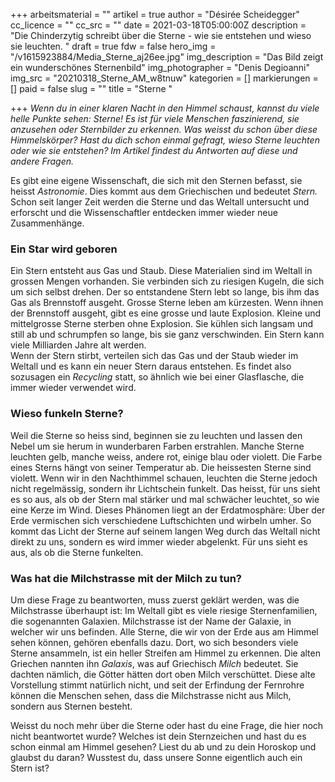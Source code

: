+++
arbeitsmaterial = ""
artikel = true
author = "Désirée Scheidegger"
cc_licence = ""
cc_src = ""
date = 2021-03-18T05:00:00Z
description = "Die Chinderzytig schreibt über die Sterne - wie sie entstehen und wieso sie leuchten.  "
draft = true
fdw = false
hero_img = "/v1615923884/Media_Sterne_aj26ee.jpg"
img_description = "Das Bild zeigt ein wunderschönes Sternenbild"
img_photographer = "Denis Degioanni"
img_src = "20210318_Sterne_AM_w8tnuw"
kategorien = []
markierungen = []
paid = false
slug = ""
title = "Sterne "

+++
_Wenn du in einer klaren Nacht in den Himmel schaust, kannst du viele helle Punkte sehen: Sterne! Es ist für viele Menschen faszinierend, sie anzusehen oder Sternbilder zu erkennen. Was weisst du schon über diese Himmelskörper? Hast du dich schon einmal gefragt, wieso Sterne leuchten oder wie sie entstehen? Im Artikel findest du Antworten auf diese und andere Fragen._

Es gibt eine eigene Wissenschaft, die sich mit den Sternen befasst, sie heisst _Astronomie_. Dies kommt aus dem Griechischen und bedeutet _Stern._ Schon seit langer Zeit werden die Sterne und das Weltall untersucht und erforscht und die Wissenschaftler entdecken immer wieder neue Zusammenhänge.

### Ein Star wird geboren

Ein Stern entsteht aus Gas und Staub. Diese Materialien sind im Weltall in grossen Mengen vorhanden. Sie verbinden sich zu riesigen Kugeln, die sich um sich selbst drehen. Der so entstandene Stern lebt so lange, bis ihm das Gas als Brennstoff ausgeht. Grosse Sterne leben am kürzesten. Wenn ihnen der Brennstoff ausgeht, gibt es eine grosse und laute Explosion. Kleine und mittelgrosse Sterne sterben ohne Explosion. Sie kühlen sich langsam und still ab und schrumpfen so lange, bis sie ganz verschwinden. Ein Stern kann viele Milliarden Jahre alt werden.  
 Wenn der Stern stirbt, verteilen sich das Gas und der Staub wieder im Weltall und es kann ein neuer Stern daraus entstehen. Es findet also sozusagen ein _Recycling_ statt, so ähnlich wie bei einer Glasflasche, die immer wieder verwendet wird.

### Wieso funkeln Sterne?

Weil die Sterne so heiss sind, beginnen sie zu leuchten und lassen den Nebel um sie herum in wunderbaren Farben erstrahlen. Manche Sterne leuchten gelb, manche weiss, andere rot, einige blau oder violett. Die Farbe eines Sterns hängt von seiner Temperatur ab. Die heissesten Sterne sind violett. Wenn wir in den Nachthimmel schauen, leuchten die Sterne jedoch nicht regelmässig, sondern ihr Lichtschein funkelt. Das heisst, für uns sieht es so aus, als ob der Stern mal stärker und mal schwächer leuchtet, so wie eine Kerze im Wind. Dieses Phänomen liegt an der Erdatmosphäre: Über der Erde vermischen sich verschiedene Luftschichten und wirbeln umher. So kommt das Licht der Sterne auf seinem langen Weg durch das Weltall nicht direkt zu uns, sondern es wird immer wieder abgelenkt. Für uns sieht es aus, als ob die Sterne funkelten.

### Was hat die Milchstrasse mit der Milch zu tun?

Um diese Frage zu beantworten, muss zuerst geklärt werden, was die Milchstrasse überhaupt ist: Im Weltall gibt es viele riesige Sternenfamilien, die sogenannten Galaxien. Milchstrasse ist der Name der Galaxie, in welcher wir uns befinden. Alle Sterne, die wir von der Erde aus am Himmel sehen können, gehören ebenfalls dazu. Dort, wo sich besonders viele Sterne ansammeln, ist ein heller Streifen am Himmel zu erkennen. Die alten Griechen nannten ihn _Galaxis_, was auf Griechisch _Milch_ bedeutet. Sie dachten nämlich, die Götter hätten dort oben Milch verschüttet. Diese alte Vorstellung stimmt natürlich nicht, und seit der Erfindung der Fernrohre können die Menschen sehen, dass die Milchstrasse nicht aus Milch, sondern aus Sternen besteht.

Weisst du noch mehr über die Sterne oder hast du eine Frage, die hier noch nicht beantwortet wurde? Welches ist dein Sternzeichen und hast du es schon einmal am Himmel gesehen? Liest du ab und zu dein Horoskop und glaubst du daran? Wusstest du, dass unsere Sonne eigentlich auch ein Stern ist?

  
 